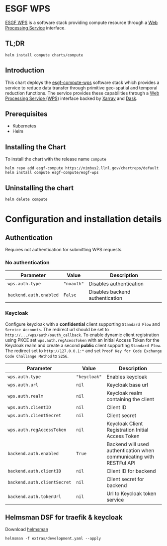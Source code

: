 # ESGF WPS
[ESGF WPS](https://github.com/ESGF/esgf-compute-wps) is a software stack providing compute resource through a [Web Processing Service](https://www.ogc.org/standards/wps) interface.

## TL;DR
```console
helm install compute charts/compute
```

## Introduction
This chart deploys the [esgf-compute-wps](https://github.com/ESGF/esgf-compute-wps) software stack which provides a service
to reduce data transfer through primitive geo-spatial and temporal reduction functions. The service provides these capabilities 
through a [Web Processing Service (WPS)](https://www.ogc.org/standards/wps) interface backed by [Xarray](http://xarray.pydata.org/en/stable/) and [Dask](https://dask.org/).

## Prerequisites
* Kubernetes
* Helm

## Installing the Chart
To install the chart with the release name `compute`

```console
helm repo add esgf-compute https://nimbus2.llnl.gov/chartrepo/default
helm install compute esgf-compute/esgf-wps
```

## Uninstalling the chart

```console
helm delete compute
```

# Configuration and installation details

## Authentication

Requires not authentication for submitting WPS requests.

### No authentication

| Parameter | Value | Description |
| --- | --- | --- |
| `wps.auth.type` | `"noauth"` | Disables authentication |
| `backend.auth.enabled` | `False` | Disables backend authentication |

### Keycloak

Configure keycloak with a **confidential** client supporting `Standard Flow` and `Service Accounts`. The redirect url should be set to `http://.../wps/auth/oauth_callback`. To enable dynamic client registration using PKCE set `wps.auth.regAcessToken` with an Initial Access Token for the Keycloak realm and create a second **public** client supporting `Standard Flow`. The redirect set to `http://127.0.0.1:*` and set `Proof Key for Code Exchange Code Challange Method` to `S256`.

| Parameter | Value | Description |
| --- | --- | --- |
| `wps.auth.type` | `"keycloak"` | Enables keycloak |
| `wps.auth.url` | `nil` | Keycloak base url |
| `wps.auth.realm` | `nil` | Keycloak realm containing the client |
| `wps.auth.clientID` | `nil` | Client ID |
| `wps.auth.clientSecret` | `nil` | Client secret | 
| `wps.auth.regAccessToken` | `nil` | Keycloak Client Registration Initial Access Token |
| `backend.auth.enabled` | `True` | Backend will used authentication when communicating with RESTFul API |
| `backend.auth.clientID` | `nil` | Client ID for backend |
| `backend.auth.clientSecret` | `nil` | Client secret for backend |
| `backend.auth.tokenUrl` | `nil` | Url to Keycloak token service

## Helmsman DSF for traefik & keycloak
Download [helmsman](https://github.com/Praqma/helmsman)

```console
helmsman -f extras/development.yaml --apply
```
